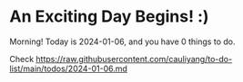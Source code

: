 # An Exciting Day Begins! :)

Morning! Today is 2024-01-06, and you have 0 things to do.

Check https://raw.githubusercontent.com/cauliyang/to-do-list/main/todos/2024-01-06.md